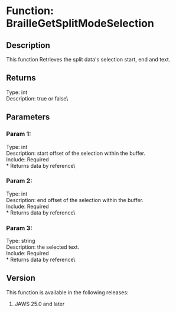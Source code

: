 # Function: BrailleGetSplitModeSelection

## Description

This function Retrieves the split data\'s selection start, end and text.

## Returns

Type: int\
Description: true or false\

## Parameters

### Param 1:

Type: int\
Description: start offset of the selection within the buffer.\
Include: Required\
\* Returns data by reference\

### Param 2:

Type: int\
Description: end offset of the selection within the buffer.\
Include: Required\
\* Returns data by reference\

### Param 3:

Type: string\
Description: the selected text.\
Include: Required\
\* Returns data by reference\

## Version

This function is available in the following releases:

1.  JAWS 25.0 and later
